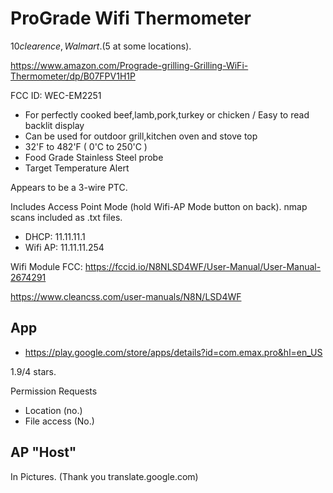 # ProGrade Wifi Thermometer

$10 clearence, Walmart. ($5 at some locations).

https://www.amazon.com/Prograde-grilling-Grilling-WiFi-Thermometer/dp/B07FPV1H1P

FCC ID: WEC-EM2251

- For perfectly cooked beef,lamb,pork,turkey or chicken / Easy to read backlit display
- Can be used for outdoor grill,kitchen oven and stove top
- 32'F to 482'F ( 0'C to 250'C )
- Food Grade Stainless Steel probe
- Target Temperature Alert 

Appears to be a 3-wire PTC.

Includes Access Point Mode (hold Wifi-AP Mode button on back). nmap scans included as .txt files.

- DHCP: 11.11.11.1
- Wifi AP: 11.11.11.254

Wifi Module FCC: https://fccid.io/N8NLSD4WF/User-Manual/User-Manual-2674291

https://www.cleancss.com/user-manuals/N8N/LSD4WF

## App 

- https://play.google.com/store/apps/details?id=com.emax.pro&hl=en_US

1.9/4 stars. 

Permission Requests

- Location (no.)
- File access (No.)

## AP "Host"

In Pictures. (Thank you translate.google.com)
